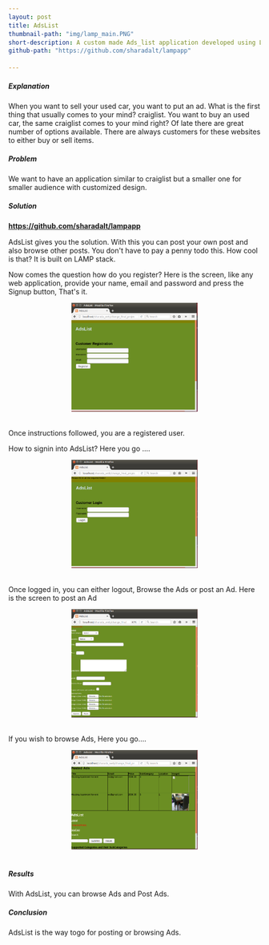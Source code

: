 ```yaml
---
layout: post
title: AdsList
thumbnail-path: "img/lamp_main.PNG"
short-description: A custom made Ads_list application developed using LAMP.
github-path: "https://github.com/sharadalt/lampapp"

---
```


##### Explanation
When you want to sell your used car, you want to put an ad. What is the first thing that usually comes to your mind? craiglist. You want to buy an used car, the same craiglist comes to your mind right? Of late there are great number of options available. There are always customers for these websites to either buy or sell items.

##### Problem

We want to have an application similar to craiglist but a smaller one for smaller audience with customized design.

##### Solution
<a href="https://github.com/sharadalt/lampapp" style="font-family:Times New Roman;"><strong>https://github.com/sharadalt/lampapp</strong></a>

AdsList gives you the solution. With this you can post your own post and also browse other posts. You don't have to pay a penny todo this. How cool is that? It is built on LAMP stack.

Now comes the question how do you register? 
Here is the screen, like any web application, provide your name, email and password and press the Signup button, That's it.

<div class="boxed" style="width: 50%;margin-left: auto; margin-right: auto;text-align: center;">
  <a href="{{ project.url | prepend: site.baseurl }}">
    <img src="/img/lamp_registration.PNG"/>
  </a>
</div>
<br />

Once instructions followed, you are a registered user.

How to signin into AdsList? Here you go ....

<div class="boxed" style="width: 50%;margin-left: auto; margin-right: auto; text-align: center;">
  <a href="{{ project.url | prepend: site.baseurl }}">
    <img src="/img/lamp_login.PNG"/>
  </a>
</div>
<br />
 
Once logged in, you can either logout, Browse the Ads or post an Ad. Here is the screen to post an Ad

<div class="boxed" style="width: 50%;margin-left: auto; margin-right: auto; text-align: center;">
  <a href="{{ project.url | prepend: site.baseurl }}">
    <img src="/img/lamp_post_ads.PNG"/>
  </a>
</div>
<br />

If you wish to browse Ads, Here you go....

<div class="boxed" style="width: 50%;margin-left: auto; margin-right: auto;text-align: center;">
  <a href="{{ project.url | prepend: site.baseurl }}">
    <img src="/img/lamp_browse_ads.PNG"/>
  </a>
</div>
<br />


##### Results
With AdsList, you can browse Ads and Post Ads.

##### Conclusion
AdsList is the way togo for posting or browsing Ads.


